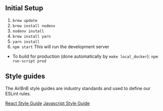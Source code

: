 ## Initial Setup

1. `brew update`
2. `brew install nodenv`
3. `nodenv install`
4. `brew install yarn`
5. `yarn install`
6. `npm start` This will run the development server

* To build for production (done automatically by `make local_docker`): `npm run-script prod`

## Style guides

The AirBnB style guides are industry standards and used to define our ESLint rules.

[React Style Guide](https://github.com/airbnb/javascript/tree/master/react)
[Javascript Style Guide](https://github.com/airbnb/javascript)
